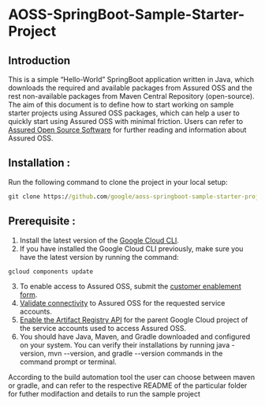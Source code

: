 # AOSS-SpringBoot-Sample-Starter-Project

## Introduction
This is a simple “Hello-World” SpringBoot application written in Java, which downloads the required and available packages from Assured OSS and the rest non-available packages from Maven Central Repository (open-source). The aim of this document is to define how to start working on sample starter projects using Assured OSS packages, which can help a user to quickly start using Assured OSS with minimal friction.
Users can refer to [Assured Open Source Software](https://cloud.google.com/assured-open-source-software) for further reading and information about Assured OSS.

## Installation : 
Run the following command to clone the project in your local setup: 

```cmd
git clone https://github.com/google/aoss-springboot-sample-starter-project.git
```
## Prerequisite : 
1. Install the latest version of the [Google Cloud CLI](https://cloud.google.com/sdk/docs/install).
2. If you have installed the Google Cloud CLI previously, make sure you have the latest version by running the command:

```cmd
gcloud components update
```
3. To enable access to Assured OSS, submit the [customer enablement form](https://developers.google.com/assured-oss#get-started).
4. [Validate connectivity](https://cloud.google.com/assured-open-source-software/docs/validate-connection) to Assured OSS for the requested service accounts.
5. [Enable the Artifact Registry API](https://cloud.google.com/artifact-registry/docs/enable-service) for the parent Google Cloud project of the service accounts used to access Assured OSS.
6.  You should have Java, Maven, and Gradle downloaded and configured on your system. You can verify their installations by running java -version, mvn --version, and gradle --version commands in the command prompt or terminal.

According to the build automation tool the user can choose between maven or gradle, and can refer to the respective README of the particular folder for futher modifaction and details to run the sample project
